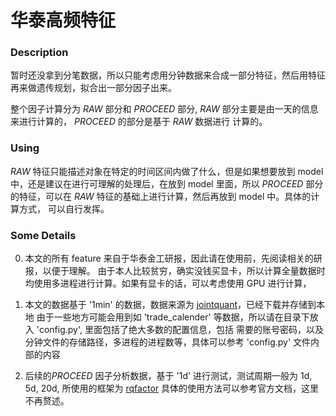 # 华泰高频特征

### Description

暂时还没拿到分笔数据，所以只能考虑用分钟数据来合成一部分特征，然后用特征再来做遗传规划，拟合出一部分因子出来。

整个因子计算分为 *RAW* 部分和 *PROCEED* 部分, *RAW* 部分主要是由一天的信息来进行计算的， *PROCEED* 的部分是基于
*RAW* 数据进行 计算的。

### Using

*RAW* 特征只能描述对象在特定的时间区间内做了什么，但是如果想要放到 model 中，还是建议在进行可理解的处理后，在放到
model 里面，所以 *PROCEED* 部分的特征，可以在 *RAW* 特征的基础上进行计算，然后再放到 model 中。具体的计算方式，
可以自行发挥。

### Some Details

0. 本文的所有 feature 来自于华泰金工研报，因此请在使用前，先阅读相关的研报，以便于理解。
由于本人比较贫穷，确实没钱买显卡，所以计算全量数据时均使用多进程进行计算。如果有显卡的话，可以考虑使用 GPU 进行计算，

1. 本文的数据基于 '1min' 的数据，数据来源为 [jointquant](https://www.joinquant.com/data)，已经下载并存储到本地
由于一些地方可能会用到如 'trade_calender' 等数据，所以请在目录下放入 'config.py', 里面包括了绝大多数的配置信息，包括
需要的账号密码，以及分钟文件的存储路径，多进程的进程数等，具体可以参考 'config.py' 文件内部的内容

2. 后续的*PROCEED* 因子分析数据，基于 '1d' 进行测试，测试周期一般为 1d, 5d, 20d, 所使用的框架为 [rqfactor](https://www.ricequant.com/doc/rqfactor/manual.html#%E4%B8%80%E4%B8%AA%E7%AE%80%E5%8D%95%E7%9A%84%E5%9B%A0%E5%AD%90)
具体的使用方法可以参考官方文档，这里不再赘述。

